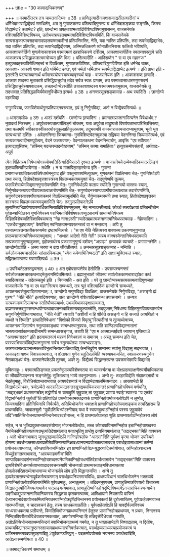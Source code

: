 +++
title = "30 कामाद्यधिकरणम्"

+++
॥ कामादीतरत्र तत्र चायतनादिभ्यः ॥ 38 ॥ प्राणितृत्वादीनामशनायाद्यतीतत्वादीनां च धर्मिभेदाभावाद्विद्यैक्यं समथिर्तम्, अत्र तु गुणाष्टकस्य वशित्वादिगुणस्य च धर्मिभेदाशङ्कया सङ्गतिः, किमत्र विद्याभेदः? उताभेदः? इति, छान्दोभ्य अपहतपाष्मत्वादिविशिष्टविषयमुपासनम्, वाजसनेयके वशित्वादिविशिष्टविषयम्, उतोभयत्रापहतपाष्मत्वादिविशिष्टविषयमिति, किं वाजसनेयके सत्यसङ्कल्पत्वसहचारादपहतपाष्मत्वादीनां प्रतिपत्तिरस्ति, नेति, यदा नास्ति प्रतिपत्तिः, तदा रूपभेदाद्विद्याभेदः, यदा त्वस्ति प्रतिपत्तिः, तदा रूपाभेदाद्विद्यैक्यम्, अस्मिन्नधिकरणे व्योमातीतनिरासः फलितो भविष्यति, आकाशान्तर्वर्तिनो गुणत्वेनाकाशस्य परमात्मत्वं दहराधिकरणे दर्शितम्, आकाशान्तर्वर्तिनः स्वतन्त्रवस्तुत्वे सति आकाशस्य प्रसिद्धाकाशत्वमत्रोच्यत इति भिदा । वशित्वादीति - आदिशब्देन " स वा एष महानजः" इत्युक्तदहरत्वविरोधिमहत्त्वं च विवक्षितम्, गुणाष्टकविशिष्टः, वशित्वादिगुणविशिष्ट इति धर्मभेद उक्तः, आकाशः- आकाशे शयान इति धर्मिभेद उक्तः, एवं धर्मतो धर्मितश्च रूपभेदाद्विद्याभेद इत्यर्थः । इति प्राप्त इति - इतरत्रेति पदन्याख्यानार्थं धर्ममात्रस्योपास्यत्वव्यावृत्त्यर्थं चाह - वाजसनेयक इति । आकाशशब्द इत्यादि - आकाश शब्दस्य भूताकाशे प्रसिद्धिप्राचुर्यात् तदेव सर्वत्र स्वतः प्राप्तम्, तत्र परमात्वासाधारणगुणश्रवणं प्रसिद्धिप्राचुर्यस्यापवादकम्, तच्छान्दोग्येऽस्तीति तत्राकाशशब्दस्य परमात्मपरत्वमुक्तम्, वाजसनेयके तु तदभावात् प्रतिसिद्धप्राचिर्यमेवानुविधीयत इत्यर्थः ॥ 38 ॥ अनन्तरसूत्रशङ्कामाह - अथ स्यादिति । छान्दोग्ये दहरविद्या

सगुणविषया, फलविशेषार्थगुणप्रतिपादनपरत्वात्, इयं तु निर्गुणविद्या, अतो न विद्यैक्यमित्यर्थः ॥

॥ आदरादलोपः ॥ 39 ॥ आदरं दर्शयति - छान्दोग्य इत्यादिना । प्रमाणान्राप्राप्तानामित्यनेन विषेधार्थम् ? नुवादत्वं निरस्तम् । अपूर्वत्वरूपतात्पर्यलिङ्गं चोक्तम्, यता अपूर्वता ताद्रूष्यतो विषर्ययतश्चापरिच्छित्तिरूपा, तथा फलमपि स्वीकारास्वीकारयोरनुकूलप्रतिकूलरूपम्, तदुभयमपि कामचाराकामचाराभ्यामुक्तम्, भूयो भूय सत्यभ्यासो दर्शितः । अवेदननिन्दा क्रियमाणा- गुणविशिष्टवेदनमुकत्वा तद्विषया वेदननिन्दा क्रियमाणेत्यर्थः, एवं सत्यकामत्वादीनामपूर्वत्वम्, वेदने फलश्रवणम्- वेदनपलकथना वेदननिन्दार्थम्, आवृत्तिः "एष सर्वेश्वरः" इत्याद्यावृत्तिश्च, "तस्मिन् यदन्तरम्तदन्वेष्टव्यम्" "तस्मिन् कामाः समाहिताः" इत्युपक्रमोपसंहारौ, अर्थवादः- अपूर्व

त्वेन विहितस्य निषेधायोगरूपोपपत्तिरित्यादिभिरादरो दृश्यत इत्यर्थः । वाजसनेयकेऽप्येवमादिकमादरलिङ्गं द्रष्टव्यमित्यभिप्रायेणाह - तथेति । न च मातापितृसहस्त्रेभ्य इति - गुणानां प्रमाणान्तराप्रतिपन्नत्वान्निषेधार्थमनुवाद इति वक्तुमशक्यमित्युक्तम्, गुणकथनं विप्रलिप्सय चेत्- गुणनिषेधोऽपि तथा स्यात्, हितोपदेशप्रवृत्तशास्त्रस्य विप्रलम्भकत्वमयुक्तं चेत्- तद्गुणेष्वपि तुल्यम्, फलविशेषार्थमविद्यमानगुणारोपणमिति चेत्- गुणनिषेधोऽपि फलाय स्यदिति गुणान्वयो वास्तवः स्यात्, निर्गुणवेदनस्यापवर्गोपायरूपत्वान्नारोपणमिति चेत्- सगुणवेदनस्याप्यपवर्गोपायरूपत्वान्न तदारोपणमिति, सगुणवेदनस्यापवर्गोपायत्वकथनं विप्रलिप्सामूलमिति चेत्, नैर्गुण्यकथनमपि तथा स्यात्, हितोपदेशप्रवृत्तस्य शास्त्रस्य विप्रलम्भकत्वमयुक्तमिति चेत्- तद्गुणप्रतिपादनेऽपि तुल्यमित्यभिप्रायेणापारमार्धिकानित्यादिविशेषणमुक्तम्, नेह नानाऽस्तीत्यादेः कोऽर्थ सत्यपेक्षायां प्रतिबन्दीत्वेन पूर्वग्रन्थाभिप्रेतस्य गुणनिषेधस्य पराभिमतनिर्विशेषपरत्वव्युदसनार्थं सामान्यनिषेधस्य विहितविशेषव्यतिरिक्तविषयत्वात् "नेह नानाऽस्ती"त्यादेरब्रह्मात्मकनानात्वनिषेधपरत्वमाह - नेहेत्यादिना । "एकधैवानुद्रष्टव्यम्" केषांचित् स्वनिष्ठत्वमन्यपरतन्त्रत्वं वा न मन्तव्यम् । अपि तु परमात्मपरतन्त्रतयैकरूप्यमेव द्रष्टव्यमित्यर्थः । "स एष नेति नेतित्यस्य वाक्यस्य प्रकरणानुगुण्यात् प्रपञ्चसाजात्यनिषेधपरत्वमुक्तम् । "अथात आदेशो नेति नेती" त्यस्य वाक्यस्येण्त्तानिषेधपरत्वमपि तत्प्रकरणानुगुण्यादुक्तम्, इहोक्तार्थस्य प्रकरणानुगुण्यं दर्शयन् "अग्राह्य" इत्यादकं व्याचष्टे - प्रमाणान्तरेति । छान्दोग्येऽपीति - अस्य जरया न ब्रह्म जीर्यतीत्यर्थः ॥ अनन्तरसूत्रशङ्कामाह - नन्विति । सर्वलोककामचारादिकं सांसारकिफलम् "स्वेन रूपेणाभिनिष्पद्यते" इति साक्षान्मुक्तिफलं स्यात्, तद्विलक्षणत्वस्य श्रवणादित्यर्थः ॥ 39 ॥

॥ उपस्थितेऽतस्तद्वचनात् ॥ 40 ॥ अत एवोपसम्पत्तेरेव हेतोरिति - उपसम्पत्त्यनन्तरं सर्वलोककामचारकथनाद्भेतुत्वमभिप्रेतमित्यर्थः । ब्रह्मानुभवतो जीवस्य सर्वालोककामचाराद्यपेक्षा कथं स्यादित्यत्राह - तदेतच्चतुर्थ इति । निगमयति - अत इति । परे तु छान्दोग्यस्थसत्यकामत्वादिगुणजातं वाजसनेयके "स वा एष महा"नित्यत्र सम्बध्यते, तत्र श्रुतं वशित्वादिकं छान्दोग्ये सम्बध्यते, आयतनत्वसेतुत्वादिसामान्यत्ा, छान्दोग्ये सगुणविद्या विवक्षिता, वाजसनेयके निर्गुणविद्या, "असङ्गो ह्यं पुरुषः" "नेति नेति" इत्यादिश्रवणात्, अतः छान्दोग्ये वशित्वादिसम्बन्ध उपासनार्थः । अन्यत्र सत्यकामत्वादिसम्बन्धः स्ततिपौष्कल्यार्थः, उभयविधाकाङ्क्षासम्भवात्, ब्रह्मणस्तत्तद्गुणसम्बन्धयोग्यत्वादायतनत्वादिसाम्यबाहुल्याच्चेति, तदयुक्तम्,निषेधस्य विहितगुणविषयत्वाभावेन सगुणनिर्गुणीविभागाभावात्, "नेति नेती" त्यत्रापि "अशीर्यो न हि शीर्यते असङ्गो न हि सज्यते अव्यथितो न व्यथते न रिष्यति" इत्यादिनिषेधानां "विशोको विजरो विमृत्यु"रित्यादीनां च तुल्यार्थत्वाच्च, आयतनत्वादिसाम्येन स्तुत्याकाङ्क्षया सम्बन्धश्चानुपपन्नः, तथा सति शाण्डिल्यविद्याम्नातानां भारूपत्वसर्वकामत्वादीनामपि सम्बन्धप्रसङ्गात्, तत्रापि हि "एष म आत्माऽन्तर्हृदये ज्यायान् पृथिव्याः3 "अवाक्यनादरः" इति हृदयायतनत्वं महत्त्वं निषेधवत्त्वं च समानम् । अस्तु सम्बन्ध इति चेत्, परस्परभिन्नसर्वविद्योपात्तगुणानां सर्वत्र स्तुत्यर्थतया सम्बन्धप्रसङ्गः, कारणत्वसत्यज्ञानात्मकत्वविभुत्वनित्यत्वपतित्वादिषु केनचिद्रूपेण साम्यस्य सर्वासु विद्यासु सद्भावात् । आकाङ्क्षायाश्च निवारकाभावात्, न ह्येतावता गुणेन स्तुतिरलमिति व्यस्थापकमस्ति, स्वप्रकरणस्थगुणेन नैराकाङ्क्ष्यं चेत्- वाजसनेयकेऽपि तुल्यम्, अपरे तु- विद्यैक्यं सिद्धान्तरयन्त उपक्रमभेदमपि विद्याभेद

युक्तिमाहुः । परमात्मलिङ्गवत् प्रकरणेषूपास्यविशेषणतया वा व्यावर्त्त्यतया वा मोक्षप्रदत्वलक्षणैश्चर्यौपाधिकतया वा जीवप्रतिपादनस्य सङ्गतेर्मुहुः सूत्रितत्वात् भाष्ये तदनुपन्यासः । अन्ये तु- तदहरविद्येति संज्ञातदभावौ च भेदहेतुमाहुः, विरोधिसंज्ञान्तराभावात् अव्यपदेशमात्रं न विद्याभेदायालमित्यनादरः । आख्याभेदो हि विद्याभेदसाधकः, त्रयोऽप्येते आदरादित्याद्यनन्तरसूत्रद्वयमधिकरणान्तरं प्राणाग्निहोत्रविषयं वर्णयन्ति, "तद्यद्भक्तं प्रथममागच्छेत् तद्धोमीयं स यामाहुतिं जुहुयात् तां जुहुयात् प्राणाय स्वाहे"त्यारभ्य "य एतदेवं विद्वानग्निहोत्रं जुहोती"ति प्रतिपादितं प्रथमोपनतभक्तद्रव्यकं प्राणाग्निहोत्रभोजनलोपेऽपि न लुप्येत्, किन्त्ववादिना प्रतिनिधिनापि निर्वर्त्यते, अतिथिभोजनेन भक्तक्षये प्राणाग्निहोत्रलोपमाशङ्कय तत्परिहाराय हि प्राथम्यविधिः, जावालश्रुतौ "पूर्वोऽतिथिभ्योऽश्नीयाद् यथा वै स्वयमहुत्वाऽग्निहोत्रं परस्य जुहुयादेवं तदि"त्यातिथिभोजनप्राथम्यनिन्दनेनादरदर्शनाच्च, न हि प्राथम्यलोपासहा श्रुतिः प्राथम्यवतोऽग्निहोत्रस्य लोपं

सहेत, न च भुजिप्रयुक्तभक्तदसंयोगात् भोजनलोपेत्दोपः, तच्च कौण्डपायिनामग्निहोत्र इचाग्निहोत्रशब्दस्य नैयमिकाग्निहोत्रगतपयःप्रभृत्यतिदेशार्थत्वात् पयःप्रभृतिषु प्राप्तेषु द्रव्यनियमार्थत्वात् "तद्यद्भक्त"मिति वाक्यस्य । अतो भोजनाभावात् जुणभूतद्रव्यलोपेऽपि नाग्निहोत्रलोपः "आदरा"दिति पूर्वपक्षं कृत्वा भोजन उपस्थिते होमस्य तदर्थभक्तसाध्यताप्रतीतेर्वाजिनस्यामिक्षादध्यानयनप्रयोजकत्वाभाववत् परार्थद्रव्यसाध्यानां कर्मणां प्रयोजकत्वाभावात्, कौण्डपायिनामग्निहोत्र इव प्राणाग्निहोत्रेऽग्न्युद्धरणादिधर्मायोगात्, अग्निहोत्रशब्दस्य विध्युद्देशगतत्वाभावात्, "आस्यमाहवनीय"मिति साम्पादिकत्वदर्शनाच्चाग्निहोत्रशब्दस्यनैयमिकाग्निहोत्रधर्मातिदेशार्थत्वाभावेन "तद्यद्भक्त"मिति वाक्यस्य द्रव्यविशेषविधानार्थत्वाभावादादरवचनस्यापि भोजनपक्षे प्राथम्यरूपाङ्गविधानाथतया होमलोपपरिहारार्थत्वाभावाच्च भोजनलोपे लोप इति मिद्धान्तयन्ति । अन्ये तु द्रव्यदेवतासम्बन्धेनापूर्वकर्मत्वावगमात् परार्थद्रव्यनियममात्रविधिः, प्राथम्यविधानं चातथिभोजनेन भक्तव्यये प्राणाग्निहोत्रलोपपरिहारार्थमिति पूर्वपक्षमाहुः, अन्यतुल्यम् । तदिदमनुपपन्नम्, प्राणाहुतिमात्रविषयत्वे विचारस्य विद्यातदुपयोगिविषयत्वाभावेन पादसङ्गत्यमावात्, प्राणाहुतिष्वग्निहोत्रदृष्टिविषयत्वेऽनन्तराधिकरणन्यायेन उद्गीथाद्युपासनानामिवानियमस्य सिद्धतया कृतकरत्वाच्च, आमिक्षायागे नियतमपि वाजिनं देध्यानयनादेरप्रयोजकमित्यनियतस्याग्निहोत्रदृष्टिचिन्तनस्य प्रयोजकत्वं हि दूरोत्सारितम्, पूर्वपक्षहेत्वमावाच्च नारम्भणीयता, न चादरवचनं हेतुः, तस्य साधकत्वाप्रतीतेः। पूर्वपक्षहेतवोऽपि हि यावद्दौर्वल्यनिश्चयं साध्यसाधकतया प्रतीयन्ते, किमतिथिभोजनप्राथम्यनिन्दनं हेतुरुत प्राणाग्निहोत्रप्राथम्यम्, न प्रथमः, निन्दनस्य निन्दितविपरीतार्थविधेयतावगमकत्वात्, अपगोरणनिन्दा हि तन्निवृत्तेर्विधेयतां गमयति, अतोऽतिथिभोजनप्राथम्यनिन्दनं स्वामिभोजनप्राथम्यं गमयेत्, न तु भक्तालाभेऽपि निष्पाद्यताम्, न द्वितीयः, प्राथम्यविद्यानस्यानुष्ठानदशायामप्राथम्यमात्रनिवर्त्तकत्वात्, परार्थद्रव्यसाध्यस्याप्रयोजकत्वं च वाजिनसप्तमपदपांसुग्रहणादिषु 2पूर्वकाण्डसिद्धम् - पदकर्माप्रयोजकं नयनस्य परार्थत्वादिति, आतेऽनारम्भणीयता ॥ 40 ॥

॥ कामाद्यधिकरणं समाप्तम् ॥

